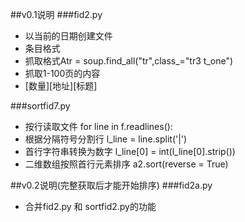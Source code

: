 ##v0.1说明
###fid2.py
- 以当前的日期创建文件  
- 条目格式<tr class="tr3 t_one" align="center">  
- 抓取格式Atr = soup.find_all("tr",class_="tr3 t_one")  
- 抓取1-100页的内容  
- [数量][地址][标题]  

###sortfid7.py
- 按行读取文件 for line in f.readlines():  
- 根据分隔符号分割行 l_line = line.split('|')  
- 首行字符串转换为数字 l_line[0] = int(l_line[0].strip())  
- 二维数组按照首行元素排序 a2.sort(reverse = True)  

##v0.2说明(完整获取后才能开始排序)
###fid2a.py  
- 合并fid2.py 和 sortfid2.py的功能  
